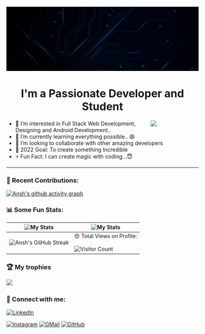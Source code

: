 ![Header](./github-header-image.gif)

<h1 align="center">I'm a Passionate Developer and Student</h1> 
<img src="https://media.giphy.com/media/RbDKaczqWovIugyJmW/giphy.gif" width="25%" align="right">

- 👀 I’m interested in Full Stack Web Development, Designing and Android Development..
- 🌱 I’m currently learning everything possible.. 😄
- 💞️ I’m looking to collaborate with other amazing developers
- 🥅 2022 Goal: To create something Incredible
- ⚡ Fun Fact: I can create magic with coding...😇




---

### 🧾 Recent Contributions:
[![Ansh's github activity graph](https://activity-graph.herokuapp.com/graph?username=aron-ansh&theme=react-dark)](https://github.com/aron-ansh/)

### 📊 Some Fun Stats:
| ![My Stats](https://github-readme-stats.vercel.app/api?username=aron-ansh&theme=midnight-purple) | ![My Stats](https://github-readme-stats.vercel.app/api/top-langs/?username=aron-ansh&theme=midnight-purple) |
| --- | --- |
| ![Ansh's GitHub Streak](https://github-readme-streak-stats.herokuapp.com/?user=aron-ansh&theme=vision-friendly-dark) | 😍 Total Views on Profile:<br><br> ![Visitor Count](https://profile-counter.glitch.me/aron-ansh/count.svg) |


### 🏆 My trophies

<img height="180" src="https://github-profile-trophy.vercel.app/?username=aron-ansh&column=8&theme=algolia&no-frame=true"/>


<!---### 🎬 Watch animated commit:
![](./profile-3d-contrib/profile-gitblock.svg)-->


### 🤝 Connect with me:

[![LinkedIn](https://img.shields.io/badge/LinkedIn-0077B5?style=for-the-badge&logo=linkedin&logoColor=white)](https://www.linkedin.com/in/ansh-kumar-0a00ab1b7)
<!---[![Twitter](https://img.shields.io/badge/Twitter-1DA1F2?style=for-the-badge&logo=twitter&logoColor=white)](https://twitter.com/xxxxx)-->
<!--[![Discord](https://img.shields.io/badge/Discord-7289DA?style=for-the-badge&logo=discord&logoColor=white)](https://discordapp.com/users/xxxxxxx)-->
<!--[![Telegram](https://img.shields.io/badge/Telegram-2CA5E0?style=for-the-badge&logo=telegram&logoColor=white)](https://t.me/xxxxxx)-->
[![Instagram](https://img.shields.io/badge/Instagram-E4405F?style=for-the-badge&logo=instagram&logoColor=white)](https://www.instagram.com/aron_ansh/)
[![GMail](https://img.shields.io/badge/Gmail-D14836?style=for-the-badge&logo=gmail&logoColor=white)](mailto:anshkr314@gmail.com)
[![GitHub](https://img.shields.io/badge/GitHub-100000?style=for-the-badge&logo=github&logoColor=white)](https://github.com/aron-ansh)
